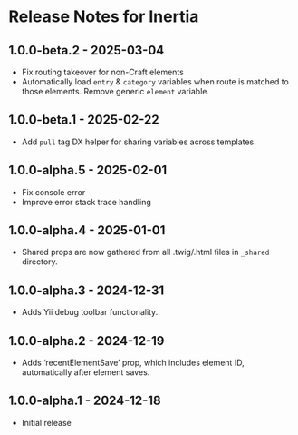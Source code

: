 # Release Notes for Inertia

## 1.0.0-beta.2 - 2025-03-04

- Fix routing takeover for non-Craft elements
- Automatically load `entry` & `category` variables when route is matched to those elements. Remove generic `element` variable.

## 1.0.0-beta.1 - 2025-02-22

- Add `pull` tag DX helper for sharing variables across templates.

## 1.0.0-alpha.5 - 2025-02-01

- Fix console error
- Improve error stack trace handling

## 1.0.0-alpha.4 - 2025-01-01

- Shared props are now gathered from all .twig/.html files in `_shared` directory.

## 1.0.0-alpha.3 - 2024-12-31

- Adds Yii debug toolbar functionality.

## 1.0.0-alpha.2 - 2024-12-19

- Adds ‘recentElementSave’ prop, which includes element ID, automatically after element saves.

## 1.0.0-alpha.1 - 2024-12-18

- Initial release
